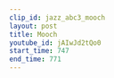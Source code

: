 ```yaml
---
clip_id: jazz_abc3_mooch
layout: post
title: Mooch
youtube_id: jAIwJd2tQo0
start_time: 747
end_time: 771
---
```


